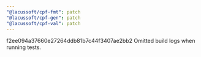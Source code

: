 ```yaml
---
"@lacussoft/cpf-fmt": patch
"@lacussoft/cpf-gen": patch
"@lacussoft/cpf-val": patch
---
```


f2ee094a37660e27264ddb81b7c44f3407ae2bb2 Omitted build logs when running tests.
